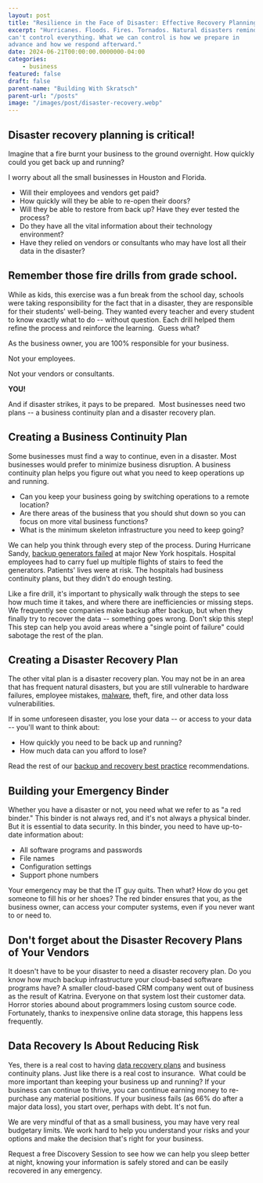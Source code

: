 ```yaml
---
layout: post
title: "Resilience in the Face of Disaster: Effective Recovery Planning for Businesses"
excerpt: "Hurricanes. Floods. Fires. Tornados. Natural disasters remind us that we
can't control everything. What we can control is how we prepare in
advance and how we respond afterward."
date: 2024-06-21T00:00:00.0000000-04:00
categories:
    - business
featured: false
draft: false
parent-name: "Building With Skratsch"
parent-url: "/posts"
image: "/images/post/disaster-recovery.webp"
---
```


## Disaster recovery planning is critical!

Imagine that a fire burnt your business to the ground overnight. How
quickly could you get back up and running?

I worry about all the small businesses in Houston and Florida.

-   Will their employees and vendors get paid?
-   How quickly will they be able to re-open their doors?
-   Will they be able to restore from back up? Have they ever tested the
    process?
-   Do they have all the vital information about their technology
    environment?
-   Have they relied on vendors or consultants who may have lost all
    their data in the disaster?

## Remember those fire drills from grade school.

While as kids, this exercise was a fun break from the school day,
schools were taking responsibility for the fact that in a disaster, they
are responsible for their students' well-being. They wanted every
teacher and every student to know exactly what to do -- without
question. Each drill helped them refine the process and reinforce the
learning.  Guess what?

As the business owner, you are 100% responsible for your business.

Not your employees.

Not your vendors or consultants.

**YOU!**

And if disaster strikes, it pays to be prepared.  Most businesses need
two plans -- a business continuity plan and a disaster recovery plan.

## Creating a Business Continuity Plan

Some businesses must find a way to continue, even in a disaster.
Most businesses would prefer to minimize business disruption. A business
continuity plan helps you figure out what you need to keep operations up
and running.

-   Can you keep your business going by switching operations to a remote
    location?
-   Are there areas of the business that you should shut down so you can
    focus on more vital business functions?
-   What is the minimum skeleton infrastructure you need to keep going?

We can help you think through every step of the process. During
Hurricane Sandy, [backup generators failed](https://www.computerworld.com/article/2493223/data-center/hurricane-sandy--backup-generators-fail-at-major-new-york-hospitals.html) at major New York hospitals. Hospital
employees had to carry fuel up multiple flights of stairs to feed the
generators. Patients' lives were at risk. The hospitals had business
continuity plans, but they didn't do enough testing.

Like a fire drill, it's important to physically walk through the steps
to see how much time it takes, and where there are inefficiencies or
missing steps. We frequently see companies make backup after backup, but
when they finally try to recover the data -- something goes wrong. Don't
skip this step! This step can help you avoid areas where a "single point
of failure" could sabotage the rest of the plan.

## Creating a Disaster Recovery Plan

The other vital plan is a disaster recovery plan. You may not be in an
area that has frequent natural disasters, but you are still vulnerable
to hardware failures, employee mistakes,
[malware](/security/data-breach-prevention-essentials), theft, fire, and other data loss vulnerabilities.

If in some unforeseen disaster, you lose your data -- or access to your
data -- you'll want to think about:

-   How quickly you need to be back up and running?
-   How much data can you afford to lose?

Read the rest of our [backup and recovery best practice](/it-services/backup-and-recovery-services)
recommendations.

## Building your Emergency Binder

Whether you have a disaster or not, you need what we refer to as "a red
binder." This binder is not always red, and it's not always a physical
binder. But it is essential to data security. In this binder, you need
to have up-to-date information about:

-   All software programs and passwords
-   File names
-   Configuration settings
-   Support phone numbers

Your emergency may be that the IT guy quits. Then what? How do you get
someone to fill his or her shoes? The red binder ensures that you, as
the business owner, can access your computer systems, even if you never
want to or need to.

## Don't forget about the Disaster Recovery Plans of Your Vendors

It doesn't have to be your disaster to need a disaster recovery plan. Do
you know how much backup infrastructure your cloud-based software
programs have? A smaller cloud-based CRM company went out of business as
the result of Katrina. Everyone on that system lost their customer data.
Horror stories abound about programmers losing custom source code.
Fortunately, thanks to inexpensive online data storage, this happens
less frequently.

## Data Recovery Is About Reducing Risk

Yes, there is a real cost to having [data recovery plans](/it-services/backup-and-recovery-services) and
business continuity plans. Just like there is a real cost to insurance. 
What could be more important than keeping your business up and running?
If your business can continue to thrive, you can continue earning money
to re-purchase any material positions. If your business fails (as 66% do
after a major data loss), you start over, perhaps with debt. It's not
fun.

We are very mindful of that as a small business, you may have very real
budgetary limits. We work hard to help you understand your risks and
your options and make the decision that's right for your business.

Request a free Discovery Session to see how we can help you sleep better
at night, knowing your information is safely stored and can be easily
recovered in any emergency.